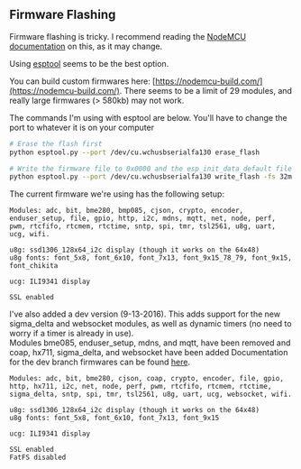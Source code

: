 ## Firmware Flashing

Firmware flashing is tricky.  I recommend reading the [NodeMCU documentation](https://nodemcu.readthedocs.io/en/master/en/flash/) on this, as it may change.  

Using [esptool](https://github.com/themadinventor/esptool) seems to be the best option.  

You can build custom firmwares here: [https://nodemcu-build.com/](https://nodemcu-build.com/).  There seems to be a limit of 29 modules, and really large firmwares (> 580kb) may not work.

The commands I'm using with esptool are below.  You'll have to change the port to whatever it is on your computer

```bash
# Erase the flash first
python esptool.py --port /dev/cu.wchusbserialfa130 erase_flash 

# Write the firmware file to 0x0000 and the esp_init_data_default file to 0x3fc000
python esptool.py --port /dev/cu.wchusbserialfa130 write_flash -fs 32m -fm dio 0x0000 Firmware/nodemcu-1.5.4.1-master-29-modules-floatSSL.bin 0x3fc000 Firmware/esp_init_data_default-1.5.4.1.bin 

```

The current firmware we're using has the following setup:
```
Modules: adc, bit, bme280, bmp085, cjson, crypto, encoder, enduser_setup, file, gpio, http, i2c, mdns, mqtt, net, node, perf, pwm, rtcfifo, rtcmem, rtctime, sntp, spi, tmr, tsl2561, u8g, uart, ucg, wifi.

u8g: ssd1306_128x64_i2c display (though it works on the 64x48)
u8g fonts: font_5x8, font_6x10, font_7x13, font_9x15_78_79, font_9x15, font_chikita

ucg: ILI9341 display

SSL enabled
```

I've also added a dev version (9-13-2016).  This adds support for the new sigma_delta and websocket modules, as well as dynamic timers (no need to worry if a timer is already in use).  
Modules bme085, enduser_setup, mdns, and mqtt, have been removed and coap, hx711, sigma_delta, and websocket have been added
Documentation for the dev branch firmwares can be found [here](http://nodemcu.readthedocs.io/en/dev/).
```
Modules: adc, bit, bme280, cjson, coap, crypto, encoder, file, gpio, http, hx711, i2c, net, node, perf, pwm, rtcfifo, rtcmem, rtctime, sigma_delta, sntp, spi, tmr, tsl2561, u8g, uart, ucg, websocket, wifi.

u8g: ssd1306_128x64_i2c display (though it works on the 64x48)
u8g fonts: font_5x8, font_6x10, font_7x13, font_9x15

ucg: ILI9341 display

SSL enabled
FatFS disabled
```


